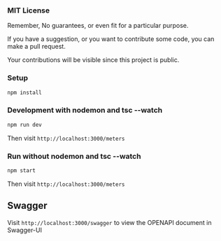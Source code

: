 ### MIT License

Remember, No guarantees, or even fit for a particular purpose.

If you have a suggestion, or you want to contribute some code, you can make a pull request.

Your contributions will be visible since this project is public.

### Setup

```bash
npm install
```

### Development with nodemon and tsc --watch

```bash
npm run dev
```

Then visit `http://localhost:3000/meters`

### Run without nodemon and tsc --watch

```bash
npm start
```

Then visit `http://localhost:3000/meters`

## Swagger

Visit `http://localhost:3000/swagger` to view the OPENAPI document in Swagger-UI
